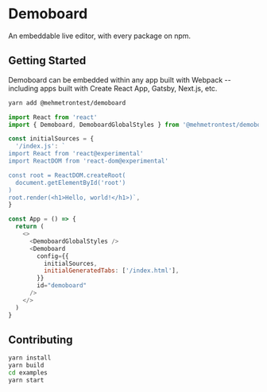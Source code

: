 Demoboard
=========

An embeddable live editor, with every package on npm.


Getting Started
---------------

Demoboard can be embedded within any app built with Webpack -- including apps built with Create React App, Gatsby, Next.js, etc.

```bash
yarn add @mehmetrontest/demoboard
```

```js
import React from 'react'
import { Demoboard, DemoboardGlobalStyles } from '@mehmetrontest/demoboard'

const initialSources = {
  '/index.js': `
import React from 'react@experimental'
import ReactDOM from 'react-dom@experimental'

const root = ReactDOM.createRoot(
  document.getElementById('root')
)
root.render(<h1>Hello, world!</h1>)`,
}

const App = () => {
  return (
    <>
      <DemoboardGlobalStyles />
      <Demoboard
        config={{
          initialSources,
          initialGeneratedTabs: ['/index.html'],
        }}
        id="demoboard"
      />
    </>
  )
}
```



Contributing
------------

```bash
yarn install
yarn build
cd examples
yarn start
```
